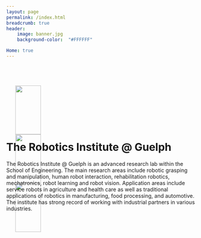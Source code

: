 ```yaml
---
layout: page
permalink: /index.html
breadcrumb: true
header:
    image: banner.jpg
    background-color:  "#FFFFFF"

Home: true
---
```



<link rel="stylesheet" href="https://www.w3schools.com/w3css/4/w3.css">

<div class="row t30">
 <div class="medium-12 columns">
  <article itemscope itemtype="http://schema.org/Article">
  <header>
  <div itemprop="name">
  </div>
  </header>

  <div itemprop="articleSection">
  <ol>

  <div class="w3-content w3-section" style="max-width:500px">
   <img class="mySlides w3-animate-fading" src="{{site.baseurl}}/images/index-1.jpg" style="width:100%"/>
   <img class="mySlides w3-animate-fading" src="{{site.baseurl}}/images/index-2.jpg" style="width:100%"/>
   <img class="mySlides w3-animate-fading" src="{{site.baseurl}}/images/index-3.jpg" style="width:100%"/>
  </div>

  <script>
   var slideIndex = 0;
   carousel();

   function carousel() {
    var i;
    var x = document.getElementsByClassName("mySlides");
    for (i = 0; i < x.length; i++) {
    x[i].style.display = "none";
   }
   slideIndex++;
   if (slideIndex > x.length) {slideIndex = 1}
    x[slideIndex-1].style.display = "block";
    setTimeout(carousel, 5000);
   }
  </script>
  </div>
 </div>
</div>
  <h1><br>The Robotics Institute @ Guelph</h1>

  <p>The Robotics Institute @ Guelph is an advanced research lab within the School of Engineering. The main research areas include robotic grasping and manipulation, human robot interaction, rehabilitation robotics, mechatronics, robot learning and robot vision.  Application areas include service robots in agriculture and health care as well as traditional applications of robotics in manufacturing, food processing, and automotive. The institute has strong record of working with industrial partners in various industries.</p>
